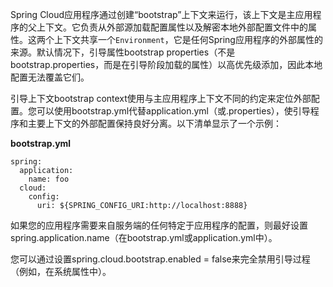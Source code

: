 Spring Cloud应用程序通过创建“bootstrap”上下文来运行，该上下文是主应用程序的父上下文。它负责从外部源加载配置属性以及解密本地外部配置文件中的属性。这两个上下文共享一个`Environment`，它是任何Spring应用程序的外部属性的来源。默认情况下，引导属性bootstrap properties（不是bootstrap.properties，而是在引导阶段加载的属性）以高优先级添加，因此本地配置无法覆盖它们。

 引导上下文bootstrap context使用与主应用程序上下文不同的约定来定位外部配置。您可以使用bootstrap.yml代替application.yml（或.properties），使引导程序和主要上下文的外部配置保持良好分离。以下清单显示了一个示例：

**bootstrap.yml**

```
spring:
  application:
    name: foo
  cloud:
    config:
      uri: ${SPRING_CONFIG_URI:http://localhost:8888}
```

如果您的应用程序需要来自服务端的任何特定于应用程序的配置，则最好设置spring.application.name（在bootstrap.yml或application.yml中）。

您可以通过设置spring.cloud.bootstrap.enabled = false来完全禁用引导过程（例如，在系统属性中）。

